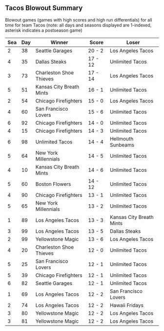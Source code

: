 ## Tacos Blowout Summary



Blowout games (games with high scores and high run differentials) for all time for team Tacos (note: all days and seasons displayed are 1-indexed, asterisk indicates a postseason game)


| Sea | Day | Winner | Score | Loser | 
| ------ |------ |------ |------ |------ |
| 2 | 38 | Seattle Garages | 20 - 2 | Los Angeles Tacos | 
| 4 | 35 | Dallas Steaks | 17 - 12 | Unlimited Tacos | 
| 3 | 73 | Charleston Shoe Thieves | 17 - 14 | Los Angeles Tacos | 
| 5 | 51 | Kansas City Breath Mints | 16 - 1 | Unlimited Tacos | 
| 2 | 54 | Chicago Firefighters | 15 - 0 | Los Angeles Tacos | 
| 4 | 60 | San Francisco Lovers | 15 - 6 | Unlimited Tacos | 
| 6 | 92 | Chicago Firefighters | 14 - 0 | Unlimited Tacos | 
| 4 | 15 | Chicago Firefighters | 14 - 3 | Unlimited Tacos | 
| 6 | 98 | Unlimited Tacos | 14 - 4 | Hellmouth Sunbeams | 
| 5 | 64 | New York Millennials | 14 - 5 | Unlimited Tacos | 
| 4 | 10 | Kansas City Breath Mints | 14 - 6 | Unlimited Tacos | 
| 5 | 60 | Boston Flowers | 14 - 12 | Unlimited Tacos | 
| 4 | 90 | Chicago Firefighters | 13 - 1 | Unlimited Tacos | 
| 5 | 65 | New York Millennials | 13 - 2 | Unlimited Tacos | 
| 1 | 89 | Los Angeles Tacos | 13 - 3 | Kansas City Breath Mints | 
| 3 | 99 | Los Angeles Tacos | 13 - 5 | Dallas Steaks | 
| 2 | 99 | Yellowstone Magic | 13 - 6 | Los Angeles Tacos | 
| 4 | 20 | Charleston Shoe Thieves | 12 - 0 | Unlimited Tacos | 
| 5 | 25 | San Francisco Lovers | 12 - 1 | Unlimited Tacos | 
| 5 | 39 | Chicago Firefighters | 12 - 1 | Unlimited Tacos | 
| 6 | 82 | Seattle Garages | 12 - 1 | Unlimited Tacos | 
| 1 | 69 | Los Angeles Tacos | 12 - 2 | San Francisco Lovers | 
| 2 | 74 | Los Angeles Tacos | 12 - 2 | Hawaii Fridays | 
| 3 | 80 | Yellowstone Magic | 12 - 2 | Los Angeles Tacos | 
| 3 | 81 | Yellowstone Magic | 12 - 2 | Los Angeles Tacos | 


